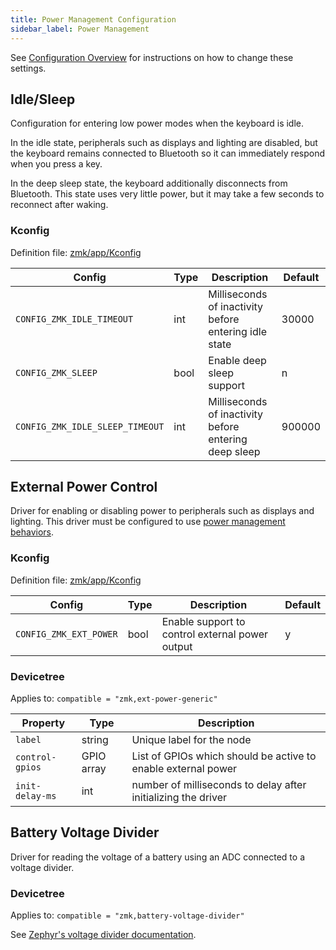 ```yaml
---
title: Power Management Configuration
sidebar_label: Power Management
---
```


See [Configuration Overview](index.md) for instructions on how to
change these settings.

## Idle/Sleep

Configuration for entering low power modes when the keyboard is idle.

In the idle state, peripherals such as displays and lighting are disabled, but the keyboard remains connected to Bluetooth so it can immediately respond when you press a key.

In the deep sleep state, the keyboard additionally disconnects from Bluetooth. This state uses very little power, but it may take a few seconds to reconnect after waking.

### Kconfig

Definition file: [zmk/app/Kconfig](https://github.com/zmkfirmware/zmk/blob/main/app/Kconfig)

| Config                          | Type | Description                                           | Default |
| ------------------------------- | ---- | ----------------------------------------------------- | ------- |
| `CONFIG_ZMK_IDLE_TIMEOUT`       | int  | Milliseconds of inactivity before entering idle state | 30000   |
| `CONFIG_ZMK_SLEEP`              | bool | Enable deep sleep support                             | n       |
| `CONFIG_ZMK_IDLE_SLEEP_TIMEOUT` | int  | Milliseconds of inactivity before entering deep sleep | 900000  |

## External Power Control

Driver for enabling or disabling power to peripherals such as displays and lighting. This driver must be configured to use [power management behaviors](../behaviors/power.md).

### Kconfig

Definition file: [zmk/app/Kconfig](https://github.com/zmkfirmware/zmk/blob/main/app/Kconfig)

| Config                 | Type | Description                                     | Default |
| ---------------------- | ---- | ----------------------------------------------- | ------- |
| `CONFIG_ZMK_EXT_POWER` | bool | Enable support to control external power output | y       |

### Devicetree

Applies to: `compatible = "zmk,ext-power-generic"`

| Property        | Type       | Description                                                   |
| --------------- | ---------- | ------------------------------------------------------------- |
| `label`         | string     | Unique label for the node                                     |
| `control-gpios` | GPIO array | List of GPIOs which should be active to enable external power |
| `init-delay-ms` | int        | number of milliseconds to delay after initializing the driver |

## Battery Voltage Divider

Driver for reading the voltage of a battery using an ADC connected to a voltage divider.

### Devicetree

Applies to: `compatible = "zmk,battery-voltage-divider"`

See [Zephyr's voltage divider documentation](https://docs.zephyrproject.org/latest/build/dts/api/bindings/adc/voltage-divider.html).
